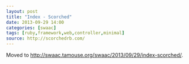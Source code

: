 ```yaml
---
layout: post
title: "Index - Scorched"
date: 2013-09-29 14:00
categories: [swaac]
tags: [ruby,framework,web,controller,minimal]
source: http://scorchedrb.com/
---
```

Moved to <http://swaac.tamouse.org/swaac/2013/09/29/index-scorched/>.
